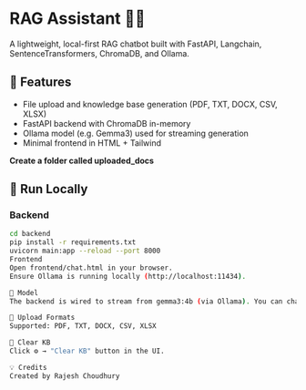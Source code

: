 #  RAG Assistant 🧠🤖

A lightweight, local-first RAG chatbot built with FastAPI, Langchain, SentenceTransformers, ChromaDB, and Ollama.

## 🔧 Features
- File upload and knowledge base generation (PDF, TXT, DOCX, CSV, XLSX)
- FastAPI backend with ChromaDB in-memory
- Ollama model (e.g. Gemma3) used for streaming generation
- Minimal frontend in HTML + Tailwind



**Create a folder called uploaded_docs**

## 🚀 Run Locally

### Backend
```bash
cd backend
pip install -r requirements.txt
uvicorn main:app --reload --port 8000
Frontend
Open frontend/chat.html in your browser.
Ensure Ollama is running locally (http://localhost:11434).

🧠 Model
The backend is wired to stream from gemma3:4b (via Ollama). You can change this in main.py.

📂 Upload Formats
Supported: PDF, TXT, DOCX, CSV, XLSX

🧹 Clear KB
Click ⚙️ → "Clear KB" button in the UI.

💡 Credits
Created by Rajesh Choudhury
